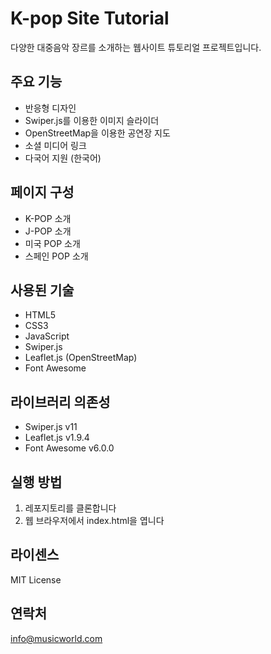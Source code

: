 # K-pop Site Tutorial

다양한 대중음악 장르를 소개하는 웹사이트 튜토리얼 프로젝트입니다.

## 주요 기능

- 반응형 디자인
- Swiper.js를 이용한 이미지 슬라이더
- OpenStreetMap을 이용한 공연장 지도
- 소셜 미디어 링크
- 다국어 지원 (한국어)

## 페이지 구성

- K-POP 소개
- J-POP 소개
- 미국 POP 소개
- 스페인 POP 소개

## 사용된 기술

- HTML5
- CSS3
- JavaScript
- Swiper.js
- Leaflet.js (OpenStreetMap)
- Font Awesome

## 라이브러리 의존성

- Swiper.js v11
- Leaflet.js v1.9.4
- Font Awesome v6.0.0

## 실행 방법

1. 레포지토리를 클론합니다
2. 웹 브라우저에서 index.html을 엽니다

## 라이센스

MIT License

## 연락처

info@musicworld.com